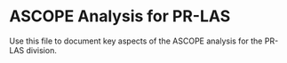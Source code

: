 # ASCOPE Analysis for PR-LAS

Use this file to document key aspects of the ASCOPE analysis for the PR-LAS division.
